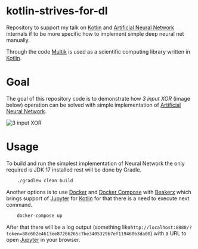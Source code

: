 # kotlin-strives-for-dl

Repository to support my talk on [Kotlin](http://kotlinlang.org/)
and [Artificial Neural Network](https://en.wikipedia.org/wiki/Artificial_neural_network) internals if to be more
specific how to implement simple deep neural net manually.

Through the code [Multik](https://kotlin.github.io/multik/) is used as a scientific computing library written
in [Kotlin](http://kotlinlang.org/).

Goal
===========

The goal of this repository code is to demonstrate how *3 input XOR* (image below) operation can be solved with simple
implementation of [Artificial Neural Network](https://en.wikipedia.org/wiki/Artificial_neural_network).

![3 input XOR](3xor.jpg)

Usage
===========

To build and run the simplest implementation of Neural Network the only required is JDK 17 installed rest will be done
by Gradle.

```bash
    ./gradlew clean build
```

Another options is to use [Docker](https://www.docker.com/) and [Docker Compose](https://docs.docker.com/compose/)
with [Beakerx](http://beakerx.com/) which brings support of [Jupyter](http://jupyter.org/)
for [Kotlin](http://kotlinlang.org/) for that there is a need to execute next command.

```bash
    docker-compose up
```

After that there will be a log output (something
like`http://localhost:8888/?token=88c602e4613ee87266265c7be3405329b7ef119460b3da00`) with a URL to
open [Jupyter](http://jupyter.org/) in your browser. 